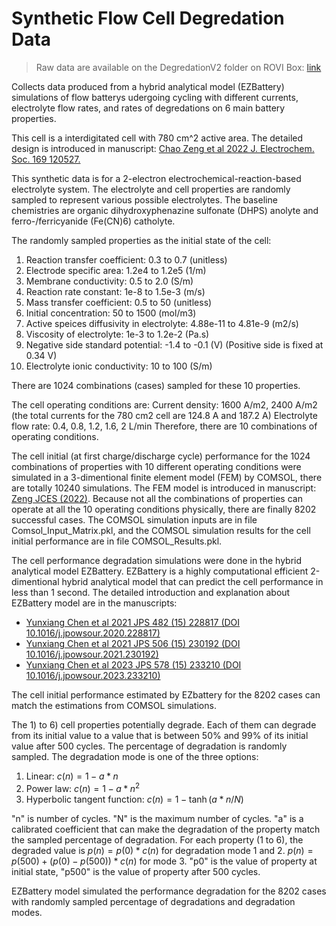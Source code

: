 # Synthetic Flow Cell Degredation Data

> Raw data are available on the DegredationV2 folder on ROVI Box: [link](https://app.box.com/folder/263565529882)

Collects data produced from a hybrid analytical model (EZBattery) simulations of flow batterys udergoing cycling with different currents, electrolyte flow rates, and rates of degredations on 6 main battery properties.

This cell is a interdigitated cell with 780 cm^2 active area. The detailed design is introduced in manuscript: [Chao Zeng et al 2022 J. Electrochem. Soc. 169 120527.](https://iopscience.iop.org/article/10.1149/1945-7111/acadad)

This synthetic data is for a 2-electron electrochemical-reaction-based electrolyte system. The electrolyte and cell properties are randomly sampled to represent various possible electrolytes. The baseline chemistries are organic dihydroxyphenazine sulfonate (DHPS) anolyte and ferro-/ferricyanide (Fe(CN)6) catholyte. 

The randomly sampled properties as the initial state of the cell:
1) Reaction transfer coefficient: 0.3 to 0.7 (unitless)
2) Electrode specific area: 1.2e4 to 1.2e5 (1/m)
3) Membrane conductivity: 0.5 to 2.0 (S/m)
4) Reaction rate constant: 1e-8 to 1.5e-3 (m/s)
5) Mass transfer coefficient: 0.5 to 50 (unitless)
6) Initial concentration: 50 to 1500 (mol/m3)
7) Active speices diffusivity in electrolyte: 4.88e-11 to 4.81e-9 (m2/s)
8) Viscosity of electrolyte: 1e-3 to 1.2e-2 (Pa.s)
9) Negative side standard potential: -1.4 to -0.1 (V) (Positive side is fixed at 0.34 V)
10) Electrolyte ionic conductivity: 10 to 100 (S/m)

There are 1024 combinations (cases) sampled for these 10 properties.

The cell operating conditions are:
Current density: 1600 A/m2, 2400 A/m2 (the total currents for the 780 cm2 cell are 124.8 A and 187.2 A)
Electrolyte flow rate: 0.4, 0.8, 1.2, 1.6, 2 L/min
Therefore, there are 10 combinations of operating conditions. 

The cell initial (at first charge/discharge cycle) performance for the 1024 combinations of properties with 10 different operating conditions were simulated in a 3-dimentional finite element model (FEM) by COMSOL, there are totally 10240 simulations. The FEM model is introduced in manuscript: [Zeng JCES (2022)](https://iopscience.iop.org/article/10.1149/1945-7111/acadad).
Because not all the combinations of properties can operate at all the 10 operating conditions physically, there are finally 8202 successful cases. The COMSOL simulation inputs are in file Comsol_Input_Matrix.pkl, and the COMSOL simulation results for the cell initial performance are in file COMSOL_Results.pkl.

The cell performance degradation simulations were done in the hybrid analytical model EZBattery. EZBattery is a highly computational efficient 2-dimentional hybrid analytical model that can predict the cell performance in less than 1 second. The detailed introduction and explanation about EZBattery model are in the manuscripts: 
- [Yunxiang Chen et al 2021 JPS 482 (15) 228817 (DOI 10.1016/j.jpowsour.2020.228817)](https://doi.org/10.1016/j.jpowsour.2020.228817)
- [Yunxiang Chen et al 2021 JPS 506 (15) 230192 (DOI 10.1016/j.jpowsour.2021.230192)](https://doi.org/10.1016/j.jpowsour.2021.230192)
- [Yunxiang Chen et al 2023 JPS 578 (15) 233210 (DOI 10.1016/j.jpowsour.2023.233210)](https://doi.org/10.1016/j.jpowsour.2023.233210)

The cell initial performance estimated by EZbattery for the 8202 cases can match the estimations from COMSOL simulations.

The 1) to 6) cell properties potentially degrade. Each of them can degrade from its initial value to a value that is between 50% and 99% of its initial value after 500 cycles. The percentage of degradation is randomly sampled. The degradation mode is one of the three options:
1) Linear: $c(n)=1-a*n$
2) Power law: $c(n)=1-a*n^2$
3) Hyperbolic tangent function: $c(n)=1-\tanh(a*n/N)$

"n" is number of cycles. "N" is the maximum number of cycles. "a" is a calibrated coefficient that can make the degradation of the property match the sampled percentage of degradation.
For each property (1 to 6), the degraded value is $p(n)=p(0)*c(n)$ for degradation mode 1 and 2. $p(n)=p(500)+(p(0)-p(500))*c(n)$ for mode 3. "p0" is the value of property at initial state, "p500" is the value of property after 500 cycles.

EZBattery model simulated the performance degradation for the 8202 cases with randomly sampled percentage of degradations and degradation modes.

